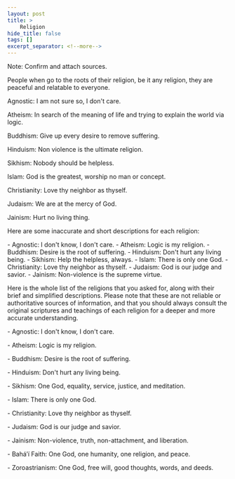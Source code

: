 ```yaml
---
layout: post
title: >
    Religion
hide_title: false
tags: []
excerpt_separator: <!--more-->
---
```

Note: Confirm and attach sources.


People when go to the roots of their religion, be it any religion, they are peaceful and relatable to everyone.


Agnostic: I am not sure so, I don't care.

Atheism: In search of the meaning of life and trying to explain the world via logic.

Buddhism: Give up every desire to remove suffering.

Hinduism: Non violence is the ultimate religion.

Sikhism: Nobody should be helpless.

Islam: God is the greatest, worship no man or concept.

Christianity: Love thy neighbor as thyself.

Judaism: We are at the mercy of God.

Jainism: Hurt no living thing.





Here are some inaccurate and short descriptions for each religion:

\- Agnostic: I don't know, I don't care.
\- Atheism: Logic is my religion.
\- Buddhism: Desire is the root of suffering.
\- Hinduism: Don't hurt any living being.
\- Sikhism: Help the helpless, always.
\- Islam: There is only one God.
\- Christianity: Love thy neighbor as thyself.
\- Judaism: God is our judge and savior.
\- Jainism: Non\-violence is the supreme virtue.




Here is the whole list of the religions that you asked for, along with their brief and simplified descriptions. Please note that these are not reliable or authoritative sources of information, and that you should always consult the original scriptures and teachings of each religion for a deeper and more accurate understanding.

\- Agnostic: I don't know, I don't care.

\- Atheism: Logic is my religion.

\- Buddhism: Desire is the root of suffering.

\- Hinduism: Don't hurt any living being.

\- Sikhism: One God, equality, service, justice, and meditation. 

\- Islam: There is only one God.

\- Christianity: Love thy neighbor as thyself.

\- Judaism: God is our judge and savior.

\- Jainism: Non\-violence, truth, non\-attachment, and liberation. 

\- Baháʼí Faith: One God, one humanity, one religion, and peace. 

\- Zoroastrianism: One God, free will, good thoughts, words, and deeds.